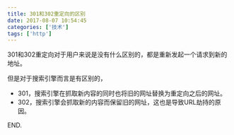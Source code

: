 ```yaml
---
title: 301和302重定向的区别
date: 2017-08-07 10:54:45
categories: ['技术']
tags: ['http']
---
```


301和302重定向对于用户来说是没有什么区别的，都是重新发起一个请求到新的地址。

但是对于搜索引擎而言是有区别的，

- 301，搜索引擎在抓取新内容的同时也将旧的网址替换为重定向之后的网址。
- 302，搜索引擎会抓取新的内容而保留旧的网址，这也是导致URL劫持的原因。

END.

<!-- more -->
